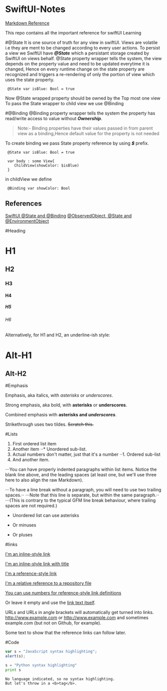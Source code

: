 # SwiftUI-Notes
[Markdown Reference](https://github.com/adam-p/markdown-here/wiki/Markdown-Cheatsheet)

This repo contains all the important reference for swiftUI Learning

#@State
It is one source of truth for any view in swiftUI. Views are volatile i.e they are ment to be changed according to every user actions. To persist a view we SwiftUI have ***@State*** which a persistant storage created by SwiftUI on views behalf. @State property wrapper tells the system, the view depends on the property value and need to be updated everytime it is changed, Hence on every runtime change on the state property are recognized and triggers a re-rendering of only the portion of view which uses the state property.

```SwiftUi
 @State var isBlue: Bool = true
```

Now @State wrapped property should be owned by the Top most one view
To pass the State wrapper to child view we use @Binding

#@Binding
@Binding property wrapper tells the system the property has read/write access to value without ***Ownership***. 
>Note:- Binding properties have their values passed in from parent view as a binding,Hence default value for the property is not needed

To create binding we pass State property reference by using ***$*** prefix.

```SwiftUi
 @State var isBlue: Bool = true
 
 var body : some View{
    ChildView(showColor: $isBlue)
 }
```

in childView we define 

```SwiftUi
 @Binding var showColor: Bool
```


## References 
[SwiftUI @State and @Binding](https://dev.to/thetealpickle/swiftui-state-and-binding-23j5)
[@ObservedObject, @State and @EnvironmentObject](https://www.hackingwithswift.com/quick-start/swiftui/whats-the-difference-between-observedobject-state-and-environmentobject)


#Heading

# H1
## H2
### H3
#### H4
##### H5
###### H6

Alternatively, for H1 and H2, an underline-ish style:

Alt-H1
======

Alt-H2
------

#Emphasis

Emphasis, aka italics, with *asterisks* or _underscores_.

Strong emphasis, aka bold, with **asterisks** or __underscores__.

Combined emphasis with **asterisks and _underscores_**.

Strikethrough uses two tildes. ~~Scratch this.~~

#Lists

1. First ordered list item
2. Another item
⋅⋅* Unordered sub-list. 
1. Actual numbers don't matter, just that it's a number
⋅⋅1. Ordered sub-list
4. And another item.

⋅⋅⋅You can have properly indented paragraphs within list items. Notice the blank line above, and the leading spaces (at least one, but we'll use three here to also align the raw Markdown).

⋅⋅⋅To have a line break without a paragraph, you will need to use two trailing spaces.⋅⋅
⋅⋅⋅Note that this line is separate, but within the same paragraph.⋅⋅
⋅⋅⋅(This is contrary to the typical GFM line break behaviour, where trailing spaces are not required.)

* Unordered list can use asterisks
- Or minuses
+ Or pluses

#links

[I'm an inline-style link](https://www.google.com)

[I'm an inline-style link with title](https://www.google.com "Google's Homepage")

[I'm a reference-style link][Arbitrary case-insensitive reference text]

[I'm a relative reference to a repository file](../blob/master/LICENSE)

[You can use numbers for reference-style link definitions][1]

Or leave it empty and use the [link text itself].

URLs and URLs in angle brackets will automatically get turned into links. 
http://www.example.com or <http://www.example.com> and sometimes 
example.com (but not on Github, for example).

Some text to show that the reference links can follow later.

[arbitrary case-insensitive reference text]: https://www.mozilla.org
[1]: http://slashdot.org
[link text itself]: http://www.reddit.com


#Code

```javascript
var s = "JavaScript syntax highlighting";
alert(s);
```
 
```python
s = "Python syntax highlighting"
print s
```
 
```
No language indicated, so no syntax highlighting. 
But let's throw in a <b>tag</b>.
```



